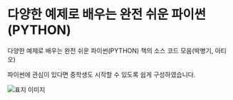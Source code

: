 # 다양한 예제로 배우는 완전 쉬운 파이썬(PYTHON)
다양한 예제로 배우는 완전 쉬운 파이썬(PYTHON) 책의 소스 코드 모음(박병기, 아티오) 

파이썬에 관심이 있다면 중학생도 시작할 수 있도록 쉽게 구성하였습니다. 

 ![표지 이미지](https://user-images.githubusercontent.com/19771481/63221621-af511700-c1d6-11e9-9dbf-d32506638cfb.jpg)

